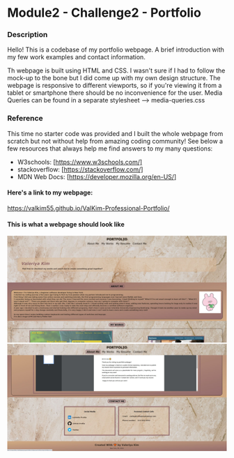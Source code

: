 # Module2 - Challenge2 - Portfolio
### Description
Hello! This is a codebase of my portfolio webpage. 
A brief introduction with my few work examples and contact information.

Th webpage is built using HTML and CSS.
I wasn't sure if I had to follow the mock-up to the bone but I did come up with my own design structure.
The webpage is responsive to different viewports, so if you're viewing it from a tablet or smartphone there should be no inconvenience for the user.
Media Queries can be found in a separate stylesheet --> media-queries.css


### Reference
This time no starter code was provided and I built the whole webpage from scratch but not without help from amazing coding community!
See below a few resources that always help me find answers to my many questions:
- W3schools: [https://www.w3schools.com/]
- stackoverflow: [https://stackoverflow.com/]
- MDN Web Docs: [https://developer.mozilla.org/en-US/]


#### Here's a link to my webpage:

https://valkim55.github.io/ValKim-Professional-Portfolio/


#### This is what a webpage should look like
![portfolio-scrn1](./assets/images/portfolio-scrn1.JPG)
![portfolio-scrn2](./assets/images/portfolio-scrn2.JPG)